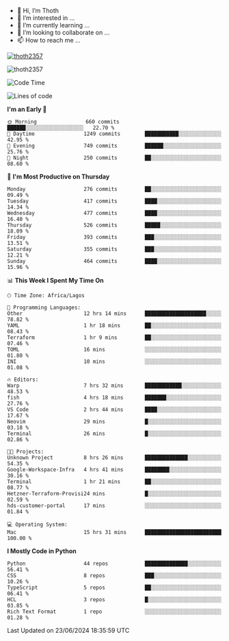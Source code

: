 <!---
thoth2357/thoth2357 is a ✨ special ✨ repository because its `README.md` (this file) appears on your GitHub profile.
You can click the Preview link to take a look at your changes.
--->

- 👋 Hi, I’m Thoth
- 👀 I’m interested in ...
- 🌱 I’m currently learning ...
- 💞️ I’m looking to collaborate on ...
- 📫 How to reach me ...


<p align="left"> <a href="https://github.com/ryo-ma/github-profile-trophy"><img src="https://github-profile-trophy.vercel.app/?username=thoth2357&theme=gruvbox&no-bg=true&no-frame=false&title=MultiLanguage,Commits,Repositories,Stars,Followers,PullRequest,Reviews,Issues" alt="thoth2357" /></a> </p>

<p align="left"> <img src="https://komarev.com/ghpvc/?username=thoth2357&label=Profile%20views&color=0e75b6&style=flat" alt="thoth2357" /> </p>

<!--START_SECTION:waka-->
![Code Time](http://img.shields.io/badge/Code%20Time-3%2C041%20hrs%2035%20mins-blue)

![Lines of code](https://img.shields.io/badge/From%20Hello%20World%20I%27ve%20Written-30.9%20million%20lines%20of%20code-blue)

**I'm an Early 🐤** 

```text
🌞 Morning                660 commits         ██████░░░░░░░░░░░░░░░░░░░   22.70 % 
🌆 Daytime                1249 commits        ███████████░░░░░░░░░░░░░░   42.95 % 
🌃 Evening                749 commits         ██████░░░░░░░░░░░░░░░░░░░   25.76 % 
🌙 Night                  250 commits         ██░░░░░░░░░░░░░░░░░░░░░░░   08.60 % 
```
📅 **I'm Most Productive on Thursday** 

```text
Monday                   276 commits         ██░░░░░░░░░░░░░░░░░░░░░░░   09.49 % 
Tuesday                  417 commits         ████░░░░░░░░░░░░░░░░░░░░░   14.34 % 
Wednesday                477 commits         ████░░░░░░░░░░░░░░░░░░░░░   16.40 % 
Thursday                 526 commits         █████░░░░░░░░░░░░░░░░░░░░   18.09 % 
Friday                   393 commits         ███░░░░░░░░░░░░░░░░░░░░░░   13.51 % 
Saturday                 355 commits         ███░░░░░░░░░░░░░░░░░░░░░░   12.21 % 
Sunday                   464 commits         ████░░░░░░░░░░░░░░░░░░░░░   15.96 % 
```


📊 **This Week I Spent My Time On** 

```text
🕑︎ Time Zone: Africa/Lagos

💬 Programming Languages: 
Other                    12 hrs 14 mins      ████████████████████░░░░░   78.82 % 
YAML                     1 hr 18 mins        ██░░░░░░░░░░░░░░░░░░░░░░░   08.43 % 
Terraform                1 hr 9 mins         ██░░░░░░░░░░░░░░░░░░░░░░░   07.46 % 
TOML                     16 mins             ░░░░░░░░░░░░░░░░░░░░░░░░░   01.80 % 
INI                      10 mins             ░░░░░░░░░░░░░░░░░░░░░░░░░   01.08 % 

🔥 Editors: 
Warp                     7 hrs 32 mins       ████████████░░░░░░░░░░░░░   48.53 % 
fish                     4 hrs 18 mins       ███████░░░░░░░░░░░░░░░░░░   27.76 % 
VS Code                  2 hrs 44 mins       ████░░░░░░░░░░░░░░░░░░░░░   17.67 % 
Neovim                   29 mins             █░░░░░░░░░░░░░░░░░░░░░░░░   03.18 % 
Terminal                 26 mins             █░░░░░░░░░░░░░░░░░░░░░░░░   02.86 % 

🐱‍💻 Projects: 
Unknown Project          8 hrs 26 mins       ██████████████░░░░░░░░░░░   54.35 % 
Google-Workspace-Infra   4 hrs 41 mins       ████████░░░░░░░░░░░░░░░░░   30.16 % 
Terminal                 1 hr 21 mins        ██░░░░░░░░░░░░░░░░░░░░░░░   08.77 % 
Hetzner-Terraform-Provisi24 mins             █░░░░░░░░░░░░░░░░░░░░░░░░   02.59 % 
hds-customer-portal      17 mins             ░░░░░░░░░░░░░░░░░░░░░░░░░   01.84 % 

💻 Operating System: 
Mac                      15 hrs 31 mins      █████████████████████████   100.00 % 
```

**I Mostly Code in Python** 

```text
Python                   44 repos            ██████████████░░░░░░░░░░░   56.41 % 
CSS                      8 repos             ███░░░░░░░░░░░░░░░░░░░░░░   10.26 % 
TypeScript               5 repos             ██░░░░░░░░░░░░░░░░░░░░░░░   06.41 % 
HCL                      3 repos             █░░░░░░░░░░░░░░░░░░░░░░░░   03.85 % 
Rich Text Format         1 repo              ░░░░░░░░░░░░░░░░░░░░░░░░░   01.28 % 
```




 Last Updated on 23/06/2024 18:35:59 UTC
<!--END_SECTION:waka-->
<!--![](http://github-profile-summary-cards.vercel.app/api/cards/profile-details?username=thoth2357&theme=2077)

![](http://github-profile-summary-cards.vercel.app/api/cards/stats?username=thoth2357&theme=2077)![](http://github-profile-summary-cards.vercel.app/api/cards/productive-time?username=thoth2357&theme=2077&utcOffset=8) -->
